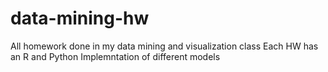 # data-mining-hw
All homework done in my data mining and visualization class
Each HW has an R and Python Implemntation of different models
